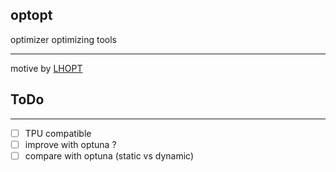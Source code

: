 ## optopt
optimizer optimizing tools

--------------------

motive by [LHOPT](https://arxiv.org/pdf/2106.00958.pdf)



## ToDo
------------------
- [ ] TPU compatible
- [ ] improve with optuna ? 
- [ ] compare with optuna (static vs dynamic)
